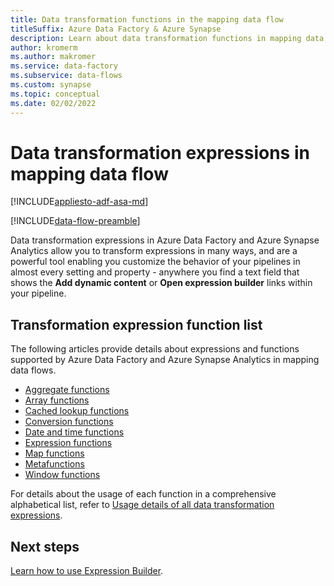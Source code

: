 ```yaml
---
title: Data transformation functions in the mapping data flow
titleSuffix: Azure Data Factory & Azure Synapse
description: Learn about data transformation functions in mapping data flow.
author: kromerm
ms.author: makromer
ms.service: data-factory
ms.subservice: data-flows
ms.custom: synapse
ms.topic: conceptual
ms.date: 02/02/2022
---
```


# Data transformation expressions in mapping data flow

[!INCLUDE[appliesto-adf-asa-md](includes/appliesto-adf-asa-md.md)]

[!INCLUDE[data-flow-preamble](includes/data-flow-preamble.md)]

Data transformation expressions in Azure Data Factory and Azure Synapse Analytics allow you to transform expressions in many ways, and are a powerful tool enabling you customize the behavior of your pipelines in almost every setting and property - anywhere you find a text field that shows the **Add dynamic content** or **Open expression builder** links within your pipeline.

## Transformation expression function list

The following articles provide details about expressions and functions supported by Azure Data Factory and Azure Synapse Analytics in mapping data flows.

- [Aggregate functions](data-flow-aggregate-functions.md)
- [Array functions](data-flow-array-functions.md)
- [Cached lookup functions](data-flow-cached-lookup-functions.md)
- [Conversion functions](data-flow-conversion-functions.md)
- [Date and time functions](data-flow-date-time-functions.md)
- [Expression functions](data-flow-expression-functions.md)
- [Map functions](data-flow-map-functions.md)
- [Metafunctions](data-flow-metafunctions.md)
- [Window functions](data-flow-window-functions.md)

For details about the usage of each function in a comprehensive alphabetical list, refer to [Usage details of all data transformation expressions](data-flow-expressions-usage.md).

## Next steps

[Learn how to use Expression Builder](concepts-data-flow-expression-builder.md).
